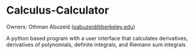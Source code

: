 # Calculus-Calculator
Owners: Othman Abuzeid (oabuzeid@berkeley.edu)

A python based program with a user interface that calculates derivatives, derivatives of polynomials, definite integrals, and Riemann sum integrals

